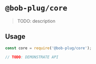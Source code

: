 # `@bob-plug/core`

> TODO: description

## Usage

```ts
const core = require('@bob-plug/core');

// TODO: DEMONSTRATE API
```
